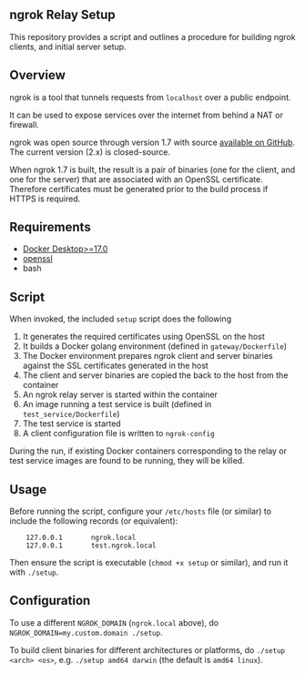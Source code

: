 ## ngrok Relay Setup

This repository provides a script and outlines a procedure for building ngrok clients, and initial server setup.

## Overview

ngrok is a tool that tunnels requests from `localhost` over a public endpoint.

It can be used to expose services over the internet from behind a NAT or firewall.

ngrok was open source through version 1.7 with source [available on GitHub](https://github.com/inconshreveable/ngrok). The current version (2.x) is closed-source.

When ngrok 1.7 is built, the result is a pair of binaries (one for the client, and one for the server) that are associated with an OpenSSL certificate. Therefore certificates must be generated prior to the build process if HTTPS is required.

## Requirements

- [Docker Desktop>=17.0](https://www.docker.com/products/docker-desktop)
- [openssl](https://www.openssl.org/)
- bash

## Script

When invoked, the included `setup` script does the following

1. It generates the required certificates using OpenSSL on the host
2. It builds a Docker golang environment (defined in `gateway/Dockerfile`)
3. The Docker environment prepares ngrok client and server binaries against the SSL certificates generated in the host
4. The client and server binaries are copied the back to the host from the container
4. An ngrok relay server is started within the container
5. An image running a test service is built  (defined in `test_service/Dockerfile`)
6. The test service is started
7. A client configuration file is written to `ngrok-config`

During the run, if existing Docker containers corresponding to the relay or test service images are found to be running, they will be killed.

## Usage

Before running the script, configure your `/etc/hosts` file (or similar) to include the following records (or equivalent):

```
	127.0.0.1       ngrok.local
	127.0.0.1       test.ngrok.local
```

Then ensure the script is executable (`chmod +x setup` or similar), and run it with `./setup`.

## Configuration

To use a different `NGROK_DOMAIN` (`ngrok.local` above), do `NGROK_DOMAIN=my.custom.domain ./setup`.

To build client binaries for different architectures or platforms, do `./setup <arch> <os>`, e.g. `./setup amd64 darwin` (the default is `amd64 linux`).
